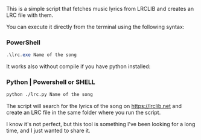 This is a simple script that fetches music lyrics from LRCLIB and creates an LRC file with them.

You can execute it directly from the terminal using the following syntax:
### PowerShell
``` PowerShell
.\lrc.exe Name of the song
```

It works also without compile if you have python installed:
### Python | Powershell or SHELL
``` BASH
python ./lrc.py Name of the song
```

The script will search for the lyrics of the song on https://lrclib.net and create an LRC file in the same folder where you run the script.

I know it's not perfect, but this tool is something I've been looking for a long time, and I just wanted to share it.
